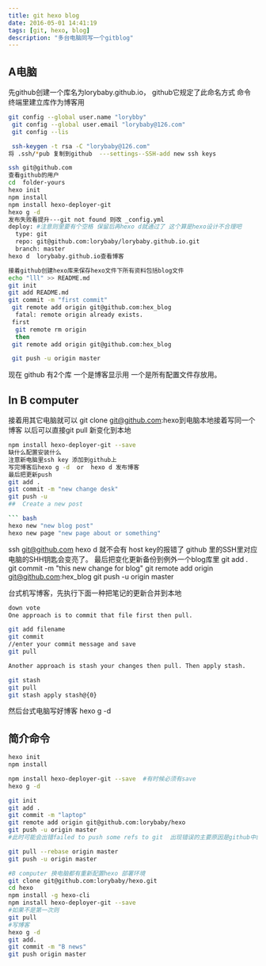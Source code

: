 ```yaml
---
title: git hexo blog
date: 2016-05-01 14:41:19
tags: [git, hexo, blog]
description: "多台电脑同写一个gitblog"
---
```

## A电脑
先github创建一个库名为lorybaby.github.io， github它规定了此命名方式
命令终端里建立库作为博客用
``` bash
git config --global user.name "lorybby"
 git config --global user.email "lorybaby@126.com"
 git config --lis

 ssh-keygen -t rsa -C "lorybaby@126.com"
将 .ssh/*pub 复制到github  ---settings--SSH-add new ssh keys

ssh git@github.com
查看github的用户
cd  folder-yours
hexo init
npm install 
npm install hexo-deployer-git
hexo g -d 
发布失败看提升---git not found 则改 _config.yml 
deploy: #注意则里要有个空格 保留后再hexo d就通过了 这个算是hexo设计不合理吧
  type: git
  repo: git@github.com:lorybaby/lorybaby.github.io.git
  branch: master
hexo d  lorybaby.github.io查看博客

接着github创建hexo库来保存hexo文件下所有资料包括blog文件
echo "lll" >> README.md
git init
git add README.md
git commit -m "first commit"
 git remote add origin git@github.com:hex_blog
  fatal: remote origin already exists. 
 first
  git remote rm origin
  then 
 git remote add origin git@github.com:hex_blog

 git push -u origin master
```
现在 github 有2个库 一个是博客显示用  一个是所有配置文件存放用。

## In  B computer
接着用其它电脑就可以 git clone git@github.com:hexo到电脑本地接着写同一个博客
以后可以直接git  pull 新变化到本地
``` bash
npm install hexo-deployer-git --save
缺什么配置安装什么
注意新电脑里ssh key 添加到github上
写完博客后hexo g -d  or  hexo d 发布博客
最后把更新push
git add .
git commit -m "new change desk"
git push -u
##  Create a new post

``` bash
hexo new "new blog post"
hexo new page "new page about or something"


```
ssh git@github.com
hexo d 就不会有 host key的报错了  github 里的SSH里对应电脑的SHH钥匙会变亮了。
最后把变化更新备份到例外一个blog库里
git add .
git commit -m "this new change for blog"
 git remote add origin git@github.com:hex_blog
git push -u origin master

台式机写博客，先执行下面一种把笔记的更新合并到本地
``` bash
down vote
One approach is to commit that file first then pull.

git add filename
git commit 
//enter your commit message and save 
git pull 

Another approach is stash your changes then pull. Then apply stash.

git stash
git pull
git stash apply stash@{0}
```
然后台式电脑写好博客 hexo g -d 
## 简介命令
``` bash
hexo init
npm install 

npm install hexo-deployer-git --save  #有时候必须有save
hexo g -d

git init
git add .
git commit -m "laptop"
git remote add origin git@github.com:lorybaby/hexo
git push -u origin master
#此时可能会出错failed to push some refs to git  出现错误的主要原因是github中的README.md文件不在本地代码目录中，可以通过如下命令进行代码合并 因为GITHUB建库的时候初始化了README.md

git pull --rebase origin master
git push -u origin master

#B computer 换电脑都有重新配置hexo 部署环境
git clone git@github.com:lorybaby/hexo.git
cd hexo
npm install -g hexo-cli
npm install hexo-deployer-git --save
#如果不是第一次则
git pull
#写博客
hexo g -d
git add.
git commit -m "B news"
git push origin master
``` 

